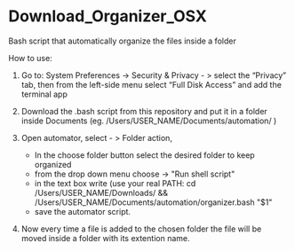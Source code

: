 # Download_Organizer_OSX
Bash script that automatically organize the files inside a folder

How to use:
1) Go to: System Preferences -> Security & Privacy - > select the “Privacy” tab, then from the left-side menu select “Full Disk Access” and add the terminal app

2) Download the .bash script from this repository and put it in a folder inside Documents (eg. /Users/USER_NAME/Documents/automation/ )

3) Open automator, select - > Folder action, 
   - In the choose folder button select the desired folder to keep organized
   - from the drop down menu choose -> "Run shell script" 
   - in the text box write (use your real PATH:   cd /Users/USER_NAME/Downloads/ && /Users/USER_NAME/Documents/automation/organizer.bash "$1"
   - save the automator script.
   
4) Now every time a file is added to the chosen folder the file will be moved inside a folder with its extention name.
